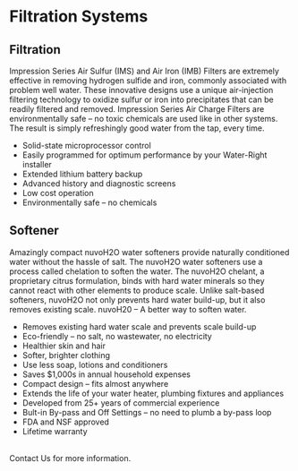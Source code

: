 <script src="{{ '/js/collapsible.js?v=' | append: site.github.build_revision | relative_url }}"></script>

<div id="root">
    <div id="filtrationSystems">
        <div class="content">
            <div class="filtrationSystems-header">
                <h1>Filtration Systems</h1>
            </div>
            <div class="outerList">
                <div class="listHeader">
                    <h2>Filtration</h2>
                </div>
                <div class="filtrationSystems-content">
                Impression Series Air Sulfur (IMS) and Air Iron (IMB) Filters are extremely effective in removing hydrogen sulfide and iron, commonly associated with problem well water. These innovative designs use a unique air-injection filtering technology to oxidize sulfur or iron into precipitates that can be readily filtered and removed. Impression Series Air Charge Filters are environmentally safe – no toxic chemicals are used like in other systems. The result is simply refreshingly good water from the tap, every time.
                </div>
                <div class = "list, left">
                    <ul>
                        <li>Solid-state microprocessor control</li>
                        <li>Easily programmed for optimum performance by your Water-Right installer</li>
                        <li>Extended lithium battery backup</li>
                        <li>Advanced history and diagnostic screens</li>
                        <li>Low cost operation</li>
                        <li>Environmentally safe – no chemicals</li>
                    </ul>
                </div>
            </div>
            <div class="outerList">
                <div class="listHeader">
                    <h2>Softener</h2>
                </div>
                <div class="filtrationSystems-content">
                Amazingly compact nuvoH2O water softeners provide naturally conditioned water without the hassle of salt. The nuvoH2O water softeners use a process called chelation to soften the water. The nuvoH2O chelant, a proprietary citrus formulation, binds with hard water minerals so they cannot react with other elements to produce scale. Unlike salt-based softeners, nuvoH2O not only prevents hard water build-up, but it also removes existing scale. nuvoH20 – A better way to soften water.
                </div>
                <div class = "list, left">
                    <ul>
                        <li>Removes existing hard water scale and prevents scale build-up</li>
                        <li>Eco-friendly – no salt, no wastewater, no electricity</li>
                        <li>Healthier skin and hair</li>
                        <li>Softer, brighter clothing</li>
                        <li>Use less soap, lotions and conditioners</li>
                        <li>Saves $1,000s in annual household expenses</li>
                        <li>Compact design – fits almost anywhere</li>
                        <li>Extends the life of your water heater, plumbing fixtures and appliances</li>
                        <li>Developed from 25+ years of commercial experience</li>
                        <li>Bult-in By-pass and Off Settings – no need to plumb a by-pass loop</li>
                        <li>FDA and NSF approved</li>
                        <li>Lifetime warranty</li>
                    </ul>
                </div>
            </div>
            <br>
            <a>Contact Us for more information.</a>
        </div>
    </div>
</div>

